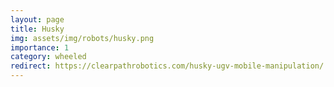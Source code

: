 ```yaml
---
layout: page
title: Husky
img: assets/img/robots/husky.png
importance: 1
category: wheeled
redirect: https://clearpathrobotics.com/husky-ugv-mobile-manipulation/
---
```

